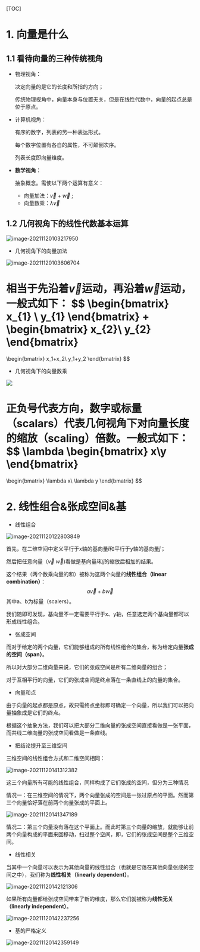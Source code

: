 [TOC]



# 1. 向量是什么

## 1.1 看待向量的三种传统视角

- 物理视角：

  决定向量的是它的长度和所指的方向；  

  传统物理视角中，向量本身与位置无关，但是在线性代数中，向量的起点总是位于原点。

- 计算机视角：

  有序的数字，列表的另一种表达形式。  

  每个数字位置有各自的属性，不可颠倒次序。  

  列表长度即向量维度。

- **数学视角**：

  抽象概念。需使以下两个运算有意义：

  - 向量加法：$\vec{v} + \vec{w}$ ;
  - 向量数乘：$\lambda \vec{v}$

  

## 1.2 几何视角下的线性代数基本运算

![image-20211120103217950](https://gitee.com/joy_thestraydog/typora/raw/master/img/image-20211120103217950.png)

- 几何视角下的向量加法

![image-20211120103606704](https://gitee.com/joy_thestraydog/typora/raw/master/img/image-20211120103606704.png)

相当于先沿着$\vec{v}$运动，再沿着$\vec{w}$运动，一般式如下：
$$
\begin{bmatrix}
x_{1} \\
y_{1}
\end{bmatrix}
+
\begin{bmatrix}
x_{2}\\
y_{2}
\end{bmatrix}
=
\begin{bmatrix}
x_1+x_2\\
y_1+y_2
\end{bmatrix}
$$

- 几何视角下的向量数乘

![](https://gitee.com/joy_thestraydog/typora/raw/master/img/image-20211120105943918.png)

正负号代表方向，数字或标量（scalars）代表几何视角下对向量长度的缩放（scaling）倍数。一般式如下：
$$
\lambda
\begin{bmatrix}
x\\y
\end{bmatrix}
=
\begin{bmatrix}
\lambda x\\
\lambda y
\end{bmatrix}
$$

# 2. 线性组合&张成空间&基

- 线性组合

![image-20211120122803849](https://gitee.com/joy_thestraydog/typora/raw/master/img/image-20211120122803849.png)

首先，在二维空间中定义平行于x轴的基向量$\hat{i}$和平行于y轴的基向量$\hat{j}$；  

然后把任意向量（$\vec{v}~\vec{w}$)看做是基向量$\hat{i}$和$\hat{j}$​​的缩放后相加的结果。

这个结果（两个数乘向量的和）被称为这两个向量的**线性组合（linear combination）**：
$$
a\vec{v}+b\vec{w}
$$
其中a、b为标量（scalers）。

我们随即可发现，基向量不一定需要平行于x、y轴，任意选定两个基向量都可以形成线性组合。

- 张成空间

而对于给定的两个向量，它们能够组成的所有线性组合的集合，称为给定向量**张成的空间（span）**。

所以对大部分二维向量来说，它们的张成空间是所有二维向量的组合；

对于互相平行的向量，它们的张成空间是终点落在一条直线上的向量的集合。

- 向量和点

由于向量的起点都是原点，故只需终点坐标即可确定一个向量，所以我们可以把向量抽象成是它们的终点。

根据这个抽象方法，我们可以把大部分二维向量的张成空间直接看做是一张平面，而共线二维向量的张成空间看做是一条直线。

- 把结论提升至三维空间

三维空间的线性组合方式和二维空间相同：

![image-20211120141312382](https://gitee.com/joy_thestraydog/typora/raw/master/img/image-20211120141312382.png)

这三个向量所有可能的线性组合，同样构成了它们张成的空间，但分为三种情况

情况一：在三维空间的情况下，两个向量张成的空间是一张过原点的平面。然而第三个向量恰好落在前两个向量张成的平面上。

![image-20211120141347189](https://gitee.com/joy_thestraydog/typora/raw/master/img/image-20211120141347189.png)

情况二：第三个向量没有落在这个平面上。而此时第三个向量的缩放，就能够让前两个向量构成的平面来回移动，扫过整个空间，即，它们的张成空间是整个三维空间。

- 线性相关

当其中一个向量可以表示为其他向量的线性组合（也就是它落在其他向量张成的空间之中），我们称为**线性相关（linearly dependent）**。

![image-20211120142121306](https://gitee.com/joy_thestraydog/typora/raw/master/img/image-20211120142121306.png)

如果所有向量都给张成空间带来了新的维度，那么它们就被称为**线性无关（linearly independent）**。

![image-20211120142237256](https://gitee.com/joy_thestraydog/typora/raw/master/img/image-20211120142237256.png)

- 基的严格定义

![image-20211120142359149](https://gitee.com/joy_thestraydog/typora/raw/master/img/image-20211120142359149.png)